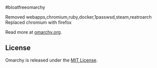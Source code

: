 #bloatfreeomarchy

Removed webapps,chromium,ruby,docker,1passwsd,steam,reatroarch
Replaced chromium with firefox

Read more at [omarchy.org](https://omarchy.org).

## License

Omarchy is released under the [MIT License](https://opensource.org/licenses/MIT).

